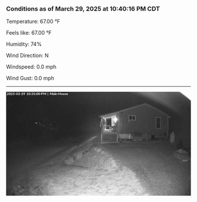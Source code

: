 ### Conditions as of March 29, 2025 at 10:40:16 PM CDT 

Temperature: 67.00 &deg;F

Feels like: 67.00 &deg;F

Humidity: 74%

Wind Direction: N

Windspeed: 0.0 mph

Wind Gust: 0.0 mph

---

<img src="./images/latest.jpeg"/>

